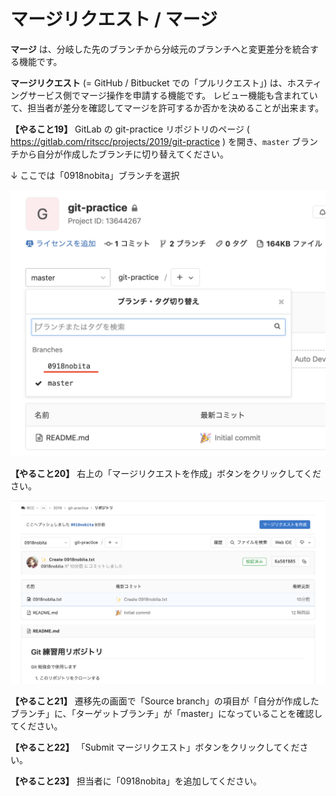 # マージリクエスト / マージ

**マージ** は、分岐した先のブランチから分岐元のブランチへと変更差分を統合する機能です。

**マージリクエスト** (= GitHub / Bitbucket での「プルリクエスト」) は、ホスティングサービス側でマージ操作を申請する機能です。
レビュー機能も含まれていて、担当者が差分を確認してマージを許可するか否かを決めることが出来ます。

**【やること19】** GitLab の git-practice リポジトリのページ ( https://gitlab.com/ritscc/projects/2019/git-practice ) を開き、`master` ブランチから自分が作成したブランチに切り替えてください。

↓ ここでは「0918nobita」ブランチを選択

![ブランチ切り替え画面](./media/branch-switching.png)

**【やること20】** 右上の「マージリクエストを作成」ボタンをクリックしてください。

![マージリクエストボタン](./media/merge-req-btn.png)

**【やること21】** 遷移先の画面で「Source branch」の項目が「自分が作成したブランチ」に、「ターゲットブランチ」が「master」になっていることを確認してください。

**【やること22】** 「Submit マージリクエスト」ボタンをクリックしてください。

**【やること23】** 担当者に「0918nobita」を追加してください。
